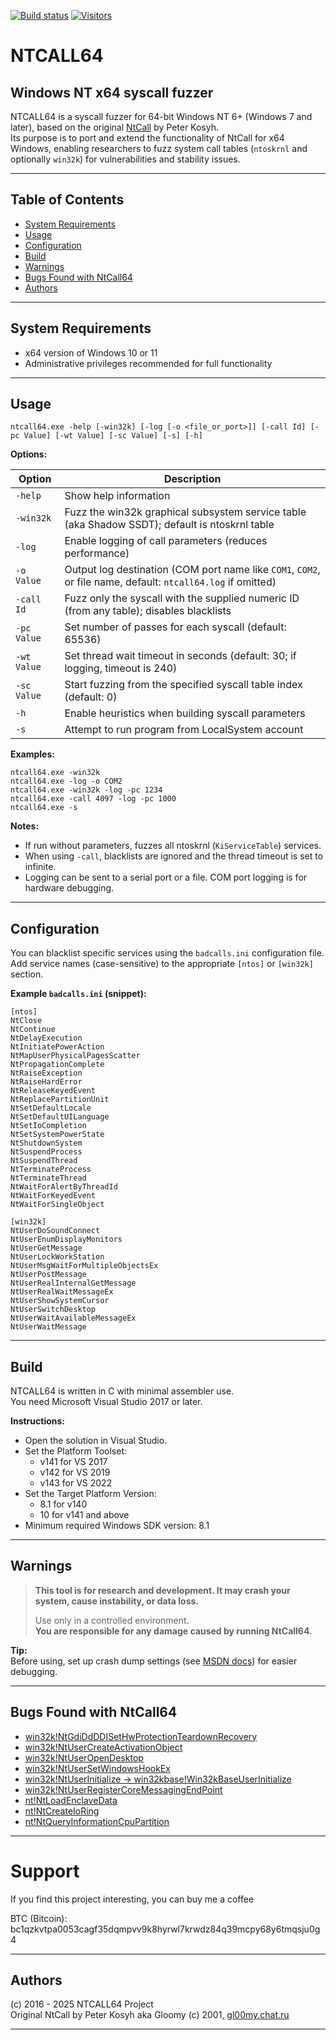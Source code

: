[![Build status](https://ci.appveyor.com/api/projects/status/7aio324c7pkmqxfm?svg=true)](https://ci.appveyor.com/project/hfiref0x/ntcall64)
[![Visitors](https://api.visitorbadge.io/api/visitors?path=github.com%2Fhfiref0x%2Fntcall&countColor=%23263759&style=flat)](https://visitorbadge.io/status?path=github.com%2Fhfiref0x%2Fntcall)

# NTCALL64
## Windows NT x64 syscall fuzzer

NTCALL64 is a syscall fuzzer for 64-bit Windows NT 6+ (Windows 7 and later), based on the original [NtCall](http://gl00my.chat.ru/) by Peter Kosyh.  
Its purpose is to port and extend the functionality of NtCall for x64 Windows, enabling researchers to fuzz system call tables (`ntoskrnl` and optionally `win32k`) for vulnerabilities and stability issues.

---

## Table of Contents

- [System Requirements](#system-requirements)
- [Usage](#usage)
- [Configuration](#configuration)
- [Build](#build)
- [Warnings](#warnings)
- [Bugs Found with NtCall64](#bugs-found-with-ntcall64)
- [Authors](#authors)

---

## System Requirements

- x64 version of Windows 10 or 11
- Administrative privileges recommended for full functionality

---

## Usage

```
ntcall64.exe -help [-win32k] [-log [-o <file_or_port>]] [-call Id] [-pc Value] [-wt Value] [-sc Value] [-s] [-h]
```

**Options:**

| Option          | Description                                                                                                  |
|-----------------|-------------------------------------------------------------------------------------------------------------|
| `-help`         | Show help information                                                                                        |
| `-win32k`       | Fuzz the win32k graphical subsystem service table (aka Shadow SSDT); default is ntoskrnl table              |
| `-log`          | Enable logging of call parameters (reduces performance)                                                      |
| `-o Value`      | Output log destination (COM port name like `COM1`, `COM2`, or file name, default: `ntcall64.log` if omitted)|
| `-call Id`      | Fuzz only the syscall with the supplied numeric ID (from any table); disables blacklists                     |
| `-pc Value`     | Set number of passes for each syscall (default: 65536)                                                      |
| `-wt Value`     | Set thread wait timeout in seconds (default: 30; if logging, timeout is 240)                                |
| `-sc Value`     | Start fuzzing from the specified syscall table index (default: 0)                                            |
| `-h`            | Enable heuristics when building syscall parameters                                                           |
| `-s`            | Attempt to run program from LocalSystem account                                                             |

**Examples:**
```
ntcall64.exe -win32k
ntcall64.exe -log -o COM2
ntcall64.exe -win32k -log -pc 1234
ntcall64.exe -call 4097 -log -pc 1000
ntcall64.exe -s
```

**Notes:**
- If run without parameters, fuzzes all ntoskrnl (`KiServiceTable`) services.
- When using `-call`, blacklists are ignored and the thread timeout is set to infinite.
- Logging can be sent to a serial port or a file. COM port logging is for hardware debugging.

---

## Configuration

You can blacklist specific services using the `badcalls.ini` configuration file.  
Add service names (case-sensitive) to the appropriate `[ntos]` or `[win32k]` section.

**Example `badcalls.ini` (snippet):**
```
[ntos]
NtClose
NtContinue
NtDelayExecution
NtInitiatePowerAction
NtMapUserPhysicalPagesScatter
NtPropagationComplete
NtRaiseException
NtRaiseHardError
NtReleaseKeyedEvent
NtReplacePartitionUnit
NtSetDefaultLocale
NtSetDefaultUILanguage
NtSetIoCompletion
NtSetSystemPowerState
NtShutdownSystem
NtSuspendProcess
NtSuspendThread
NtTerminateProcess
NtTerminateThread
NtWaitForAlertByThreadId
NtWaitForKeyedEvent
NtWaitForSingleObject

[win32k]
NtUserDoSoundConnect
NtUserEnumDisplayMonitors
NtUserGetMessage
NtUserLockWorkStation
NtUserMsgWaitForMultipleObjectsEx
NtUserPostMessage
NtUserRealInternalGetMessage
NtUserRealWaitMessageEx
NtUserShowSystemCursor
NtUserSwitchDesktop
NtUserWaitAvailableMessageEx
NtUserWaitMessage
```

---

## Build

NTCALL64 is written in C with minimal assembler use.  
You need Microsoft Visual Studio 2017 or later.

**Instructions:**
- Open the solution in Visual Studio.
- Set the Platform Toolset:
  - v141 for VS 2017
  - v142 for VS 2019
  - v143 for VS 2022
- Set the Target Platform Version:
  - 8.1 for v140
  - 10 for v141 and above
- Minimum required Windows SDK version: 8.1

---

## Warnings

> **This tool is for research and development. It may crash your system, cause instability, or data loss.**
>
> Use only in a controlled environment.  
> **You are responsible for any damage caused by running NtCall64.**

**Tip:**  
Before using, set up crash dump settings (see [MSDN docs](https://learn.microsoft.com/en-us/windows-hardware/drivers/debugger/enabling-a-kernel-mode-dump-file)) for easier debugging.

---

## Bugs Found with NtCall64

- [win32k!NtGdiDdDDISetHwProtectionTeardownRecovery](https://gist.githubusercontent.com/hfiref0x/6901a8e571946e84d8adb1c6f720fdad/raw/63c27cc71828969f7802ad5f7677f2bafe6d84fb/gistfile1.txt)
- [win32k!NtUserCreateActivationObject](https://gist.githubusercontent.com/hfiref0x/23a2331588e7765664f50cac26cf0637/raw/49457ef5e30049b6b4ca392e489aaceaafe2b280/NtUserCreateActivationObject.cpp)
- [win32k!NtUserOpenDesktop](https://gist.githubusercontent.com/hfiref0x/6e726b352da7642fc5b84bf6ebce0007/raw/8df05220f194da4980f401e15a0efdb7694deb26/NtUserOpenDesktop.c)
- [win32k!NtUserSetWindowsHookEx](https://gist.github.com/hfiref0x/8ecfbcc0a7afcc9917cef093ef3a18b2)
- [win32k!NtUserInitialize → win32kbase!Win32kBaseUserInitialize](https://gist.github.com/hfiref0x/f731e690e6155c6763b801ce0e497db7)
- [win32k!NtUserRegisterCoreMessagingEndPoint](https://gist.github.com/hfiref0x/0344e5e99e6eb43bda58c9525418cf30)
- [nt!NtLoadEnclaveData](https://gist.githubusercontent.com/hfiref0x/1ac328a8e73d053012e02955d38e36a8/raw/b26174f8b7b68506d62308ce4327dfc573b8aa26/main.c)
- [nt!NtCreateIoRing](https://gist.github.com/hfiref0x/bd6365a7cfa881da0e9c9e7a917a051b)
- [nt!NtQueryInformationCpuPartition](https://gist.github.com/hfiref0x/48bdc12241d0a981a6da473e979c8aff)

---

# Support

If you find this project interesting, you can buy me a coffee

BTC (Bitcoin): bc1qzkvtpa0053cagf35dqmpvv9k8hyrwl7krwdz84q39mcpy68y6tmqsju0g4

---

## Authors

(c) 2016 - 2025 NTCALL64 Project  
Original NtCall by Peter Kosyh aka Gloomy (c) 2001, [gl00my.chat.ru](http://gl00my.chat.ru/)

---
